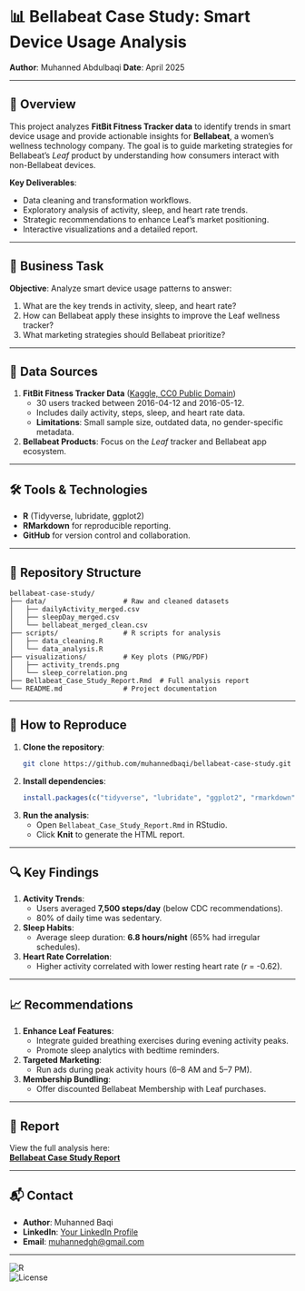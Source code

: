# 📊 Bellabeat Case Study: Smart Device Usage Analysis  


**Author**: Muhanned Abdulbaqi 
**Date**: April 2025

---

## 📌 Overview  
This project analyzes **FitBit Fitness Tracker data** to identify trends in smart device usage and provide actionable insights for **Bellabeat**, a women’s wellness technology company. The goal is to guide marketing strategies for Bellabeat’s *Leaf* product by understanding how consumers interact with non-Bellabeat devices.  

**Key Deliverables**:  
- Data cleaning and transformation workflows.  
- Exploratory analysis of activity, sleep, and heart rate trends.  
- Strategic recommendations to enhance Leaf’s market positioning.  
- Interactive visualizations and a detailed report.  

---

## 🎯 Business Task  
**Objective**: Analyze smart device usage patterns to answer:  
1. What are the key trends in activity, sleep, and heart rate?  
2. How can Bellabeat apply these insights to improve the Leaf wellness tracker?  
3. What marketing strategies should Bellabeat prioritize?  

---

## 📂 Data Sources  
1. **FitBit Fitness Tracker Data** ([Kaggle, CC0 Public Domain](https://www.kaggle.com/datasets/arashnic/fitbit))  
   - 30 users tracked between 2016-04-12 and 2016-05-12.  
   - Includes daily activity, steps, sleep, and heart rate data.  
   - **Limitations**: Small sample size, outdated data, no gender-specific metadata.  
2. **Bellabeat Products**: Focus on the *Leaf* tracker and Bellabeat app ecosystem.  

---

## 🛠️ Tools & Technologies  
- **R** (Tidyverse, lubridate, ggplot2)  
- **RMarkdown** for reproducible reporting.  
- **GitHub** for version control and collaboration.  

---

## 📁 Repository Structure  
```
bellabeat-case-study/  
├── data/                   # Raw and cleaned datasets  
│   ├── dailyActivity_merged.csv  
│   ├── sleepDay_merged.csv  
│   └── bellabeat_merged_clean.csv  
├── scripts/                # R scripts for analysis  
│   ├── data_cleaning.R  
│   └── data_analysis.R  
├── visualizations/         # Key plots (PNG/PDF)  
│   ├── activity_trends.png  
│   └── sleep_correlation.png  
├── Bellabeat_Case_Study_Report.Rmd  # Full analysis report  
└── README.md               # Project documentation  
```

---

## 🚀 How to Reproduce  
1. **Clone the repository**:  
   ```bash  
   git clone https://github.com/muhannedbaqi/bellabeat-case-study.git  
   ```  
2. **Install dependencies**:  
   ```r  
   install.packages(c("tidyverse", "lubridate", "ggplot2", "rmarkdown"))  
   ```  
3. **Run the analysis**:  
   - Open `Bellabeat_Case_Study_Report.Rmd` in RStudio.  
   - Click **Knit** to generate the HTML report.  

---

## 🔍 Key Findings  
1. **Activity Trends**:  
   - Users averaged **7,500 steps/day** (below CDC recommendations).  
   - 80% of daily time was sedentary.  
2. **Sleep Habits**:  
   - Average sleep duration: **6.8 hours/night** (65% had irregular schedules).  
3. **Heart Rate Correlation**:  
   - Higher activity correlated with lower resting heart rate (*r* = -0.62).  

---

## 📈 Recommendations  
1. **Enhance Leaf Features**:  
   - Integrate guided breathing exercises during evening activity peaks.  
   - Promote sleep analytics with bedtime reminders.  
2. **Targeted Marketing**:  
   - Run ads during peak activity hours (6–8 AM and 5–7 PM).  
3. **Membership Bundling**:  
   - Offer discounted Bellabeat Membership with Leaf purchases.  

---

## 📄 Report  
View the full analysis here:  
[**Bellabeat Case Study Report**](https://github.com/muhannedbaqi/bellabeat-case-study/blob/main/Bellabeat_Case_Study_Report.Rmd)  

---

## 📬 Contact  
- **Author**: Muhanned Baqi  
- **LinkedIn**: [Your LinkedIn Profile](https://www.linkedin.com/in/muhannedbaqi)  
- **Email**: muhannedgh@gmail.com 

---

![R](https://img.shields.io/badge/R-4.3.1-blue)  
![License](https://img.shields.io/badge/License-MIT-green)  
